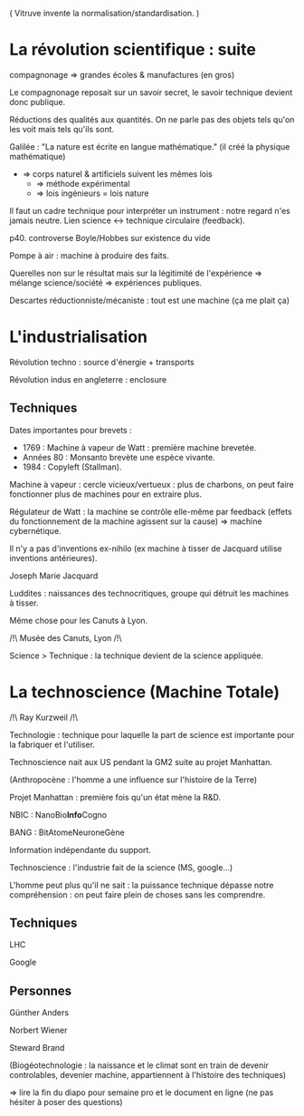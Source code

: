 (
Vitruve invente la normalisation/standardisation.
)

# La révolution scientifique : suite

compagnonage => grandes écoles & manufactures (en gros)

Le compagnonage reposait sur un savoir secret, le savoir technique devient
donc publique.

Réductions des qualités aux quantités.
On ne parle pas des objets tels qu'on les voit mais tels qu'ils sont.

Galilée : "La nature est écrite en langue mathématique."
(il créé la physique mathématique)

- => corps naturel & artificiels suivent les mêmes lois
  - => méthode expérimental
  - => lois ingénieurs = lois nature

Il faut un cadre technique pour interpréter un instrument : notre regard n'es
jamais neutre. Lien science <-> technique circulaire (feedback).

p40. controverse Boyle/Hobbes sur existence du vide

Pompe à air : machine à produire des faits.

Querelles non sur le résultat mais sur la légitimité de l'expérience => mélange
science/société => expériences publiques.

Descartes réductionniste/mécaniste : tout est une machine (ça me plait ça)

# L'industrialisation

Révolution techno : source d'énergie + transports

Révolution indus en angleterre : enclosure

## Techniques

Dates importantes pour brevets :
- 1769 : Machine à vapeur de Watt : première machine brevetée.
- Années 80 : Monsanto brevète une espèce vivante.
- 1984 : Copyleft (Stallman).

Machine à vapeur : cercle vicieux/vertueux : plus de charbons, on peut faire
fonctionner plus de machines pour en extraire plus.

Régulateur de Watt : la machine se contrôle elle-même par feedback (effets du
fonctionnement de la machine agissent sur la cause)
=> machine cybernétique.

Il n'y a pas d'inventions ex-nihilo (ex machine à tisser de Jacquard utilise
inventions antérieures).

Joseph Marie Jacquard

Luddites : naissances des technocritiques, groupe qui détruit les machines à
tisser.

Même chose pour les Canuts à Lyon.

/!\ Musée des Canuts, Lyon /!\

Science > Technique : la technique devient de la science appliquée.

# La technoscience (Machine Totale)

/!\ Ray Kurzweil /!\

Technologie : technique pour laquelle la part de science est importante pour la
fabriquer et l'utiliser.

Technoscience nait aux US pendant la GM2 suite au projet Manhattan.

(Anthropocène : l'homme a une influence sur l'histoire de la Terre)

Projet Manhattan : première fois qu'un état mène la R&D.

NBIC : NanoBio**Info**Cogno

BANG : BitAtomeNeuroneGène

Information indépendante du support.

Technoscience : l'industrie fait de la science (MS, google...)

L'homme peut plus qu'il ne sait : la puissance technique dépasse notre
compréhension : on peut faire plein de choses sans les comprendre.

## Techniques

LHC

Google

## Personnes

Günther Anders

Norbert Wiener

Steward Brand

(Biogéotechnologie : la naissance et le climat sont en train de devenir
controlables, devenier machine, appartiennent à l'histoire des techniques)

=> lire la fin du diapo pour semaine pro et le document en ligne
(ne pas hésiter à poser des questions)
